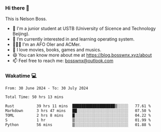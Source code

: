 ### Hi there 👋

<!--
**bosswnx/bosswnx** is a ✨ _special_ ✨ repository because its `README.md` (this file) appears on your GitHub profile.

Here are some ideas to get you started:

- 🔭 I’m currently working on ...
- 🌱 I’m currently learning ...
- 👯 I’m looking to collaborate on ...
- 🤔 I’m looking for help with ...
- 💬 Ask me about ...
- 📫 How to reach me: ...
- 😄 Pronouns: ...
- ⚡ Fun fact: ...
-->

This is Nelson Boss.

- 🏫 I'm a junior student at USTB (University of Sicence and Technology Beijing).
- 🌱 I’m currently interested in and learning operating system.
- 🧑🏻‍💻 I'm an AFO OIer and ACMer.
- 🥰 I love movies, books, games and musics.
- 😄 You can know more about me at https://blog.bosswnx.xyz/about
- 📫 Feel free to reach me: bosswnx@outlook.com

### Wakatime 💻

<!--START_SECTION:waka-->

```txt
From: 30 June 2024 - To: 30 July 2024

Total Time: 50 hrs 13 mins

Rust          39 hrs 11 mins  ███████████████████▒░░░░░   77.61 %
Markdown      3 hrs 47 mins   ██░░░░░░░░░░░░░░░░░░░░░░░   07.50 %
TOML          2 hrs 8 mins    █░░░░░░░░░░░░░░░░░░░░░░░░   04.22 %
S             1 hr            ▒░░░░░░░░░░░░░░░░░░░░░░░░   01.99 %
Python        56 mins         ▒░░░░░░░░░░░░░░░░░░░░░░░░   01.88 %
```

<!--END_SECTION:waka-->
